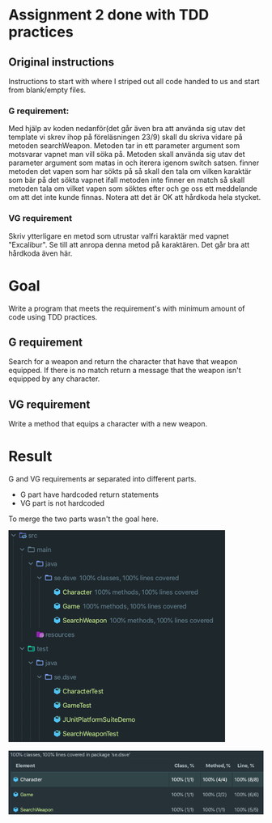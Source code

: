# Assignment 2 done with TDD practices

## Original instructions
Instructions to start with where I striped out all code handed to us and start from blank/empty files.

### G requirement:


Med hjälp av koden nedanför(det går även bra att använda sig utav det template vi skrev ihop på föreläsningen 23/9)
skall du skriva vidare på metoden searchWeapon.
Metoden tar in ett parameter argument som motsvarar vapnet man vill söka på.
Metoden skall använda sig utav det parameter argument som matas in och iterera igenom switch satsen.
finner metoden det vapen som har sökts på så skall den tala om vilken karaktär som bär på det sökta vapnet
ifall metoden inte finner en match så skall metoden tala om vilket vapen som söktes efter och ge oss ett meddelande om att det inte kunde finnas.
Notera att det är OK att hårdkoda hela stycket.

### VG requirement
Skriv ytterligare en metod som utrustar valfri karaktär med vapnet "Excalibur". Se till att anropa denna metod på karaktären.
Det går bra att hårdkoda även här.


# Goal
Write a program that meets the requirement's with minimum amount of code using TDD practices.

## G requirement
Search for a weapon and return the character that have that weapon equipped.
If there is no match return a message that the weapon isn't equipped by any character. 

## VG requirement
Write a method that equips a character with a new weapon.

# Result

G and VG requirements ar separated into different parts.
- G part have hardcoded return statements
- VG part is not hardcoded

To merge the two parts wasn't the goal here.

![Line coverage project tree](img/coverage_tree.png)

![Line coverage classes](img/coverage_classes.png)
